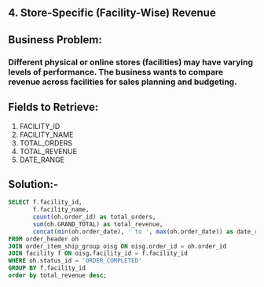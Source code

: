 ## 4. Store-Specific (Facility-Wise) Revenue
## Business Problem:
### Different physical or online stores (facilities) may have varying levels of performance. The business wants to compare revenue across facilities for sales planning and budgeting.

## Fields to Retrieve:

1. FACILITY_ID
2. FACILITY_NAME
3. TOTAL_ORDERS
4. TOTAL_REVENUE
5. DATE_RANGE

## Solution:-
```sql
SELECT f.facility_id,
       f.facility_name,
       count(oh.order_id) as total_orders,
       sum(oh.GRAND_TOTAL) as total_revenue,
       concat(min(oh.order_date), ' to ', max(oh.order_date)) as date_range
FROM order_header oh
JOIN order_item_ship_group oisg ON oisg.order_id = oh.order_id
JOIN facility f ON oisg.facility_id = f.facility_id 
WHERE oh.status_id = 'ORDER_COMPLETED'
GROUP BY f.facility_id
order by total_revenue desc;

```
